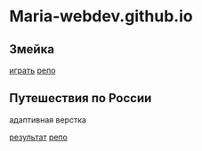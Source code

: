 # Maria-webdev.github.io

## Змейка

[играть](https://maria-webdev.github.io/thesnake/)   [репо](https://github.com/Maria-webdev/snake)

## Путешествия по России

адаптивная верстка 

[результат](https://maria-webdev.github.io/russian-travel/)   [репо](https://github.com/Maria-webdev/russian-travel)
